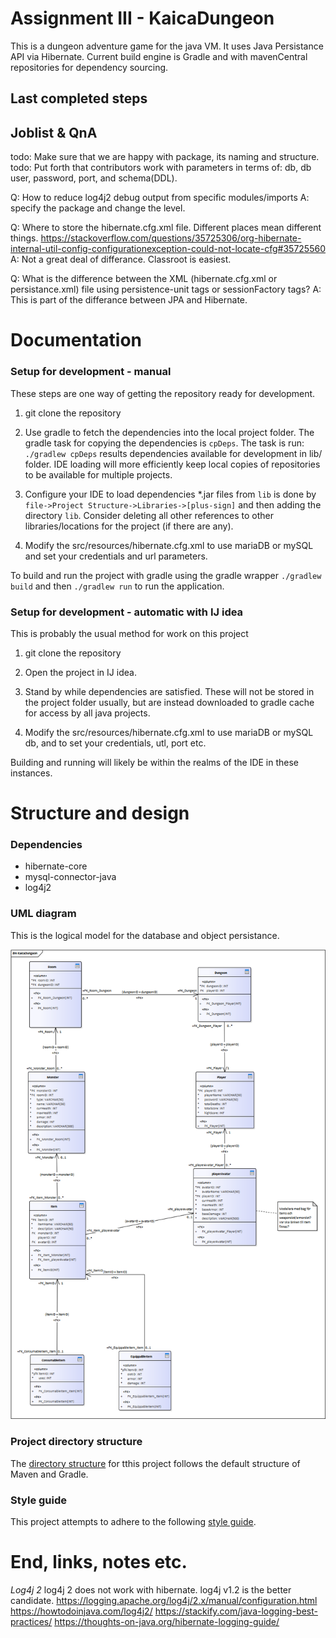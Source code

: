 
# Assignment III - KaicaDungeon
This is a dungeon adventure game for the java VM. It uses Java Persistance API via Hibernate. Current build engine is Gradle and with mavenCentral repositories for dependency sourcing.


## Last completed steps



## Joblist & QnA
todo: Make sure that we are happy with package, its naming and structure.
todo: Put forth that contributors work with parameters in terms of: db, db user, password, port, and schema(DDL).


Q: How to reduce log4j2 debug output from specific modules/imports
A:<Logger name="org.hibernate.orm.connections.pooling" level="info"/> specify the package and change the level. 

Q: Where to store the hibernate.cfg.xml file. Different places mean different things. https://stackoverflow.com/questions/35725306/org-hibernate-internal-util-config-configurationexception-could-not-locate-cfg#35725560
A: Not a great deal of differance. Classroot is easiest.

Q: What is the difference between the XML (hibernate.cfg.xml or persistance.xml) file using persistence-unit tags or sessionFactory tags?
A: This is part of the differance between JPA and Hibernate.


# Documentation

### Setup for development - manual
These steps are one way of getting the repository ready for development.

1) git clone the repository

2) Use gradle to fetch the dependencies into the local project folder. The gradle task for copying the dependencies is `cpDeps`. The task is run: `./gradlew cpDeps` results dependencies available for development in lib/ folder. IDE loading will more efficiently keep local copies of repositories to be available for multiple projects.

3) Configure your IDE to load dependencies *.jar files from `lib` is done by `file->Project Structure->Libraries->[plus-sign]` and then adding the directory `lib`. Consider deleting all other references to other libraries/locations for the project (if there are any).

4) Modify the src/resources/hibernate.cfg.xml to use mariaDB or mySQL and set your credentials and url parameters.

To build and run the project with gradle using the gradle wrapper `./gradlew build` and then `./gradlew run` to run the application.


### Setup for development - automatic with IJ idea
This is probably the usual method for work on this project

1) git clone the repository

2) Open the project in IJ idea.

3) Stand by while dependencies are satisfied. These will not be stored in the project folder usually, but are instead downloaded to gradle cache for access by all java projects.

4) Modify the src/resources/hibernate.cfg.xml to use mariaDB or mySQL db, and to set your credentials, utl, port etc.

Building and running will likely be within the realms of the IDE in these instances.



# Structure and design

### Dependencies
* hibernate-core
* mysql-connector-java
* log4j2


### UML diagram
This is the logical model for the database and object persistance.

![ . . . ](uml01.png)


### Project directory structure
The [directory structure](https://maven.apache.org/guides/introduction/introduction-to-the-standard-directory-layout.html) for tthis project follows the default structure of Maven and Gradle.


### Style guide
This project attempts to adhere to the following [style guide](https://github.com/weleoka/myJavaStyleGuide).



# End, links, notes etc.

*Log4j 2*
log4j 2 does not work with hibernate. log4j v1.2 is the better candidate.
https://logging.apache.org/log4j/2.x/manual/configuration.html
https://howtodoinjava.com/log4j2/
https://stackify.com/java-logging-best-practices/
https://thoughts-on-java.org/hibernate-logging-guide/

